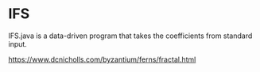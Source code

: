 # IFS
IFS.java is a data-driven program that takes the coefficients from standard input.


https://www.dcnicholls.com/byzantium/ferns/fractal.html

